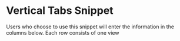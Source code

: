 # Vertical Tabs Snippet
Users who choose to use this snippet will enter the information in the columns below. Each row consists of one view
